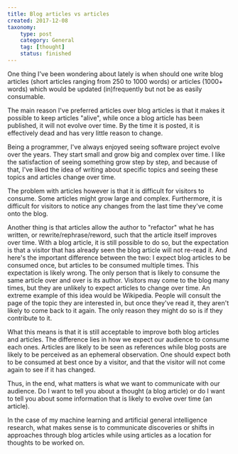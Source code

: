 ```yaml
---
title: Blog articles vs articles
created: 2017-12-08
taxonomy:
    type: post
    category: General
    tag: [thought]
    status: finished
---
```


One thing I've been wondering about lately is when should one write blog articles (short articles ranging from 250 to 1000 words) or articles (1000+ words) which would be updated (in)frequently but not be as easily consumable.

The main reason I've preferred articles over blog articles is that it makes it possible to keep articles "alive", while once a blog article has been published, it will not evolve over time. By the time it is posted, it is effectively dead and has very little reason to change.

Being a programmer, I've always enjoyed seeing software project evolve over the years. They start small and grow big and complex over time. I like the satisfaction of seeing something grow step by step, and because of that, I've liked the idea of writing about specific topics and seeing these topics and articles change over time.

The problem with articles however is that it is difficult for visitors to consume. Some articles might grow large and complex. Furthermore, it is difficult for visitors to notice any changes from the last time they've come onto the blog.

Another thing is that articles allow the author to "refactor" what he has written, or rewrite/rephrase/reword, such that the article itself improves over time. With a blog article, it is still possible to do so, but the expectation is that a visitor that has already seen the blog article will not re-read it. And here's the important difference between the two: I expect blog articles to be consumed once, but articles to be consumed multiple times. This expectation is likely wrong. The only person that is likely to consume the same article over and over is its author. Visitors may come to the blog many times, but they are unlikely to expect articles to change over time. An extreme example of this idea would be Wikipedia. People will consult the page of the topic they are interested in, but once they've read it, they aren't likely to come back to it again. The only reason they might do so is if they contribute to it.

What this means is that it is still acceptable to improve both blog articles and articles. The difference lies in how we expect our audience to consume each ones. Articles are likely to be seen as references while blog posts are likely to be perceived as an ephemeral observation. One should expect both to be consumed at best once by a visitor, and that the visitor will not come again to see if it has changed.

Thus, in the end, what matters is what we want to communicate with our audience. Do I want to tell you about a thought (a blog article) or do I want to tell you about some information that is likely to evolve over time (an article).

In the case of my machine learning and artificial general intelligence research, what makes sense is to communicate discoveries or shifts in approaches through blog articles while using articles as a location for thoughts to be worked on.